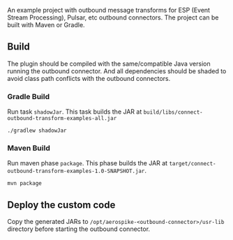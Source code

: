 An example project with outbound message transforms for ESP (Event Stream
Processing), Pulsar, etc outbound connectors. The project can be built with
Maven or Gradle.

## Build

The plugin should be compiled with the same/compatible Java version running
the outbound connector. And all dependencies should be shaded to avoid class
path conflicts with the outbound connectors.

### Gradle Build

Run task `shadowJar`. This task builds the JAR at
`build/libs/connect-outbound-transform-examples-all.jar`

```shell
./gradlew shadowJar
```

### Maven Build

Run maven phase `package`. This phase builds the JAR at
`target/connect-outbound-transform-examples-1.0-SNAPSHOT.jar`.

```shell
mvn package
```

## Deploy the custom code

Copy the generated JARs to `/opt/aerospike-<outbound-connector>/usr-lib`
directory before starting the outbound connector.
